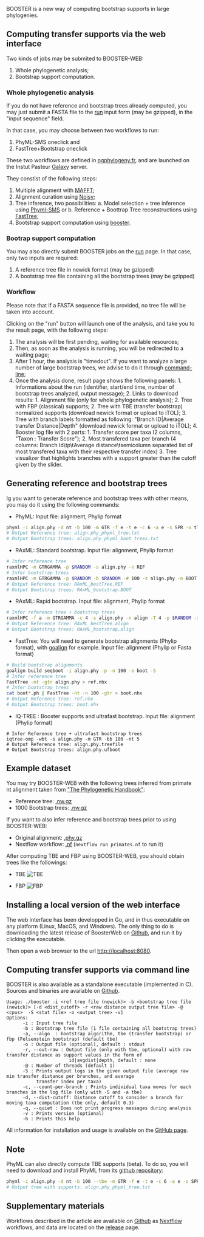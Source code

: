 BOOSTER is a new way of computing bootstrap supports in large phylogenies.

## Computing transfer supports via the web interface

Two kinds of jobs may be submited to BOOSTER-WEB:

1. Whole phylogenetic analysis;
2. Bootstrap support computation.

### Whole phylogenetic analysis

If you do not have reference and bootstrap trees already computed, you may just submit a FASTA file to the [run](/new) input form (may be gzipped), in the "input sequence" field.

In that case, you may choose between two workflows to run:
1. PhyML-SMS oneclick and
2. FastTree+Bootstrap oneclick

These two workflows are defined in [ngphylogeny.fr](https://ngphylogeny.fr/workflows/oneclick/), and are launched on the Instut Pasteur [Galaxy](https://galaxy.pasteur.fr/) server. 

They constist of the following steps:

1. Multiple alignment with [MAFFT](https://mafft.cbrc.jp/alignment/server/);
2. Alignment curation using [Noisy](http://www.bioinf.uni-leipzig.de/Software/noisy/);
3. Tree inference, two possibilities:
    a. Model selection + tree inference using [Phyml-SMS](http://www.atgc-montpellier.fr/phyml-sms/) or
	b. Reference + Boottrap Tree reconstructions using [FastTree](http://www.microbesonline.org/fasttree/); 
4. Bootstrap support computation using [booster](https://github.com/evolbioinfo/booster/).

### Bootrap support computation

You may also directly submit BOOSTER jobs on the [run](/new) page. In that case, only two inputs are required:

1. A reference tree file in newick format (may be gzipped)
2. A bootstrap tree file containing all the bootstrap trees (may be gzipped)

### Workflow

Please note that if a FASTA sequence file is provided, no tree file will be taken into account.

Clicking on the "run" button will launch one of the analysis, and take you to the result page, with the following steps:

1. The analysis will be first pending, waiting for available resources;
2. Then, as soon as the analysis is running, you will be redirected to a waiting page;
3. After 1 hour, the analysis is "timedout". If you want to analyze a large number of large bootstrap trees, we advise to do it through [command-line](#commandline);
4. Once the analysis done, result page shows the following panels:
        1. Informations about the run (identifier, start/end time, number of bootstrap trees analyzed, output message);
    2. Links to download results:
	   1. Alignment file (only for whole phylogenetic analysis);
	   2. Tree with FBP (classical) supports;
	   2. Tree with TBE (transfer bootstrap) normalized supports (download newick format or upload to iTOL);
	   3. Tree with branch labels formatted as following: "Branch ID|Average transfer Distance|Depth" (download newick format or upload to iTOL);
	   4. Booster log file with 2 parts:
		  1. Transfer score per taxa (2 columns, "Taxon : Transfer Score");
		  2. Most transfered taxa per branch (4 columns: Branch Id\tp\tAverage distance\tsemicolumn separated list of most transfered taxa with their respective transfer index)
    3. Tree visualizer that highlights branches with a support greater than the cutoff given by the slider.

## Generating reference and bootstrap trees

Ig you want to generate reference and bootstrap trees with other means, you may do it using the following commands:

* PhyML: Input file: alignment, Phylip format
```bash
phyml -i align.phy -d nt -b 100 -m GTR -f e -t e -c 6 -a e -s SPR -o tlr 
# Output Reference tree: align.phy_phyml_tree.txt
# Output Bootstrap trees: align.phy_phyml_boot_trees.txt
```

* RAxML: Standard bootstrap. Input file: alignment, Phylip format
```bash
# Infer reference tree
raxmlHPC -m GTRGAMMA -p $RANDOM -s align.phy -n REF
# Infer bootstrap trees
raxmlHPC -m GTRGAMMA -p $RANDOM -b $RANDOM -# 100 -s align.phy -n BOOT
# Output Reference tree: RAxML_bestTree.REF
# Output Bootstrap trees: RAxML_bootstrap.BOOT
```

* RAxML: Rapid bootstrap. Input file: alignment, Phylip format
```bash
# Infer reference tree + bootstrap trees
raxmlHPC -f a -m GTRGAMMA -c 4 -s align.phy -n align -T 4 -p $RANDOM -x $RANDOM -# 100
# Output Reference tree: RAxML_bestTree.align
# Output Bootstrap trees: RAxML_bootstrap.align
```

* FastTree: You will need to generate bootstrap alignments (Phylip format), with [goalign](https://github.com/fredericlemoine/goalign) for example. Input file: alignment (Phylip or Fasta format)
```bash
# Build bootstrap alignments
goalign build seqboot -i align.phy -p -n 100 -o boot -S
# Infer reference tree
FastTree -nt -gtr align.phy > ref.nhx
# Infer bootstrap trees
cat boot*.ph | FastTree -nt -n 100 -gtr > boot.nhx
# Output Reference tree: ref.nhx
# Output Bootstrap trees: boot.nhx
```

* IQ-TREE : Booster supports and ultrafast bootstrap. Input file: alignment (Phylip format)
```
# Infer Reference tree + ultrafast bootstrap trees
iqtree-omp -wbt -s align.phy -m GTR -bb 100 -nt 5
# Output Reference tree: align.phy.treefile
# Output Bootstrap trees: align.phy.ufboot
```

## Example dataset

You may try BOOSTER-WEB with the following trees inferred from primate nt alignment taken from ["The Phylogenetic Handbook"](http://www.cambridge.org/catalogue/catalogue.asp?isbn=9780521877107):

* Reference tree: [.nw.gz](/static/files/primates/ref.nw.gz)
* 1000 Bootstrap trees: [.nw.gz](/static/files/primates/boot.nw.gz)

If you want to also infer reference and bootstrap trees prior to using BOOSTER-WEB:

* Original alignment: [.phy.gz](/static/files/primates/DNA_primates.phy)
* Nextflow workflow: [.nf](/static/files/primates/primates.nf) (`nextflow run primates.nf` to run it)


After computing TBE and FBP using BOOSTER-WEB, you should obtain trees like the followings:

* TBE
![TBE](/static/files/primates/TBE.png)

* FBP
![FBP](/static/files/primates/FBP.png)


## Installing a local version of the web interface

The web interface has been developped in Go, and in thus executable on any platform (Linux, MacOS, and Windows).
The only thing to do is downloading the latest release of BoosterWeb on [Github](https://github.com/fredericlemoine/booster-web/releases), and run it by clicking the executable.

Then open a web browser to the url [http://localhost:8080](http://localhost:8080).

## <a name="commandline"></a>Computing transfer supports via command line
BOOSTER is also available as a standalone executable (implemented in C). Sources and binaries are available on [Github](https://github.com/evolbioinfo/booster).

```
Usage: ./booster -i <ref tree file (newick)> -b <bootstrap tree file (newick)> [-d <dist_cutoff> -r <raw distance output tree file> -@ <cpus>  -S <stat file> -o <output tree> -v]
Options:
      -i : Input tree file
      -b : Bootstrap tree file (1 file containing all bootstrap trees)
      -a, --algo  : bootstrap algorithm, tbe (transfer bootstrap) or fbp (Felsenstein bootstrap) (default tbe)
      -o : Output file (optional), default : stdout
      -r, --out-raw : Output file (only with tbe, optional) with raw transfer distance as support values in the form of
                       id|avgdist|depth, default : none
      -@ : Number of threads (default 1)
      -S : Prints output logs in the given output file (average raw min transfer distance per branches, and average
      	   transfer index per taxa)
      -c, --count-per-branch : Prints individual taxa moves for each branches in the log file (only with -S and -a tbe)
      -d, --dist-cutoff: Distance cutoff to consider a branch for moving taxa computation (tbe only, default 0.3)
      -q, --quiet : Does not print progress messages during analysis
      -v : Prints version (optional)
      -h : Prints this help
```

All information for installation and usage is available on the [GitHub page](https://github.com/evolbioinfo/booster).

## <a name="note"></a>Note
PhyML can also directly compute TBE supports (beta). To do so, you will need to download and install PhyML from its [github repository](https://github.com/stephaneguindon/phyml/):

```bash
phyml -i align.phy -d nt -b 100 --tbe -m GTR -f e -t e -c 6 -a e -s SPR -o tlr 
# Output tree with supports: align.phy_phyml_tree.txt
```


## <a name="suppmat"></a>Supplementary materials
Workflows described in the article are available on [Github](https://github.com/evolbioinfo/booster-workflows) as [Nextflow](https://www.nextflow.io/) workflows, and data are located on the [release](https://github.com/evolbioinfo/booster-workflows/releases/latest) page.
